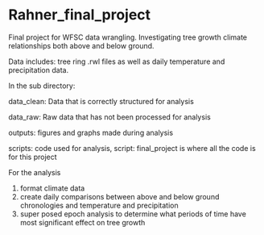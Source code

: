 # Rahner_final_project

Final project for WFSC data wrangling. Investigating tree growth climate relationships both above and below ground.

Data includes: tree ring .rwl files as well as daily temperature and precipitation data.

In the sub directory:

data_clean: Data that is correctly structured for analysis

data_raw: Raw data that has not been processed for analysis

outputs: figures and graphs made during analysis

scripts: code used for analysis, script: final_project is where all the code is for this project

For the analysis

1.  format climate data
2.  create daily comparisons between above and below ground chronologies and temperature and precipitation
3.  super posed epoch analysis to determine what periods of time have most significant effect on tree growth
